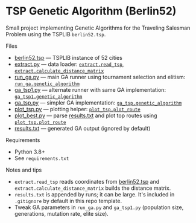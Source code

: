 # TSP Genetic Algorithm (Berlin52)

Small project implementing Genetic Algorithms for the Traveling Salesman Problem using the TSPLIB `berlin52.tsp`.

Files
- [berlin52.tsp](berlin52.tsp) — TSPLIB instance of 52 cities
- [extract.py](extract.py) — data loader: [`extract.read_tsp`](extract.py), [`extract.calculate_distance_matrix`](extract.py)
- [run_ga.py](run_ga.py) — main GA runner using tournament selection and elitism: [`run_ga.genetic_algorithm`](run_ga.py)
- [ga_tsp1.py](ga_tsp1.py) — alternate runner with same GA implementation: [`ga_tsp1.genetic_algorithm`](ga_tsp1.py)
- [ga_tsp.py](ga_tsp.py) — simpler GA implementation: [`ga_tsp.genetic_algorithm`](ga_tsp.py)
- [plot_tsp.py](plot_tsp.py) — plotting helper: [`plot_tsp.plot_route`](plot_tsp.py)
- [plot_best.py](plot_best.py) — parse [results.txt](results.txt) and plot top routes using [`plot_tsp.plot_route`](plot_tsp.py)
- [results.txt](results.txt) — generated GA output (ignored by default)

Requirements
- Python 3.8+
- See `requirements.txt`  



Notes and tips
- `extract.read_tsp` reads coordinates from [berlin52.tsp](berlin52.tsp) and `extract.calculate_distance_matrix` builds the distance matrix.
- `results.txt` is appended by runs; it can be large. It's included in `.gitignore` by default in this repo template.
- Tweak GA parameters in `run_ga.py` and `ga_tsp1.py` (population size, generations, mutation rate, elite size).


```